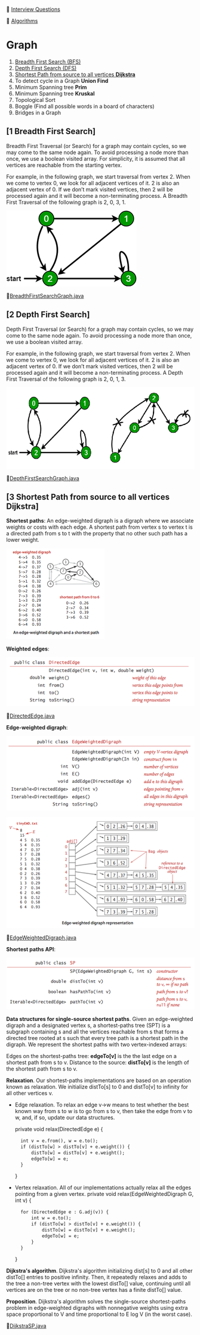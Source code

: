 :palm_tree: [Interview Questions](https://kellylin1115.github.io/interview-questions-blog/)

🌿 [Algorithms](index-algorithms.md)

# Graph

1. [Breadth First Search (BFS)](#1-breadth-first-search)
2. [Depth First Search (DFS)](#2-depth-first-search)
3. [Shortest Path from source to all vertices **Dijkstra**](#3-shortest-path-from-source-to-all-vertices-dijkstra)
4. To detect cycle in a Graph **Union Find**
5. Minimum Spanning tree **Prim** 
6. Minimum Spanning tree **Kruskal** 
7. Topological Sort
8. Boggle (Find all possible words in a board of characters)
9. Bridges in a Graph

## [1 Breadth First Search]
Breadth First Traversal (or Search) for a graph may contain cycles, so we may come to the same node again. To avoid processing a node more than once, we use a boolean visited array. For simplicity, it is assumed that all vertices are reachable from the starting vertex.

For example, in the following graph, we start traversal from vertex 2. When we come to vertex 0, we look for all adjacent vertices of it. 2 is also an adjacent vertex of 0. If we don’t mark visited vertices, then 2 will be processed again and it will become a non-terminating process. A Breadth First Traversal of the following graph is 2, 0, 3, 1.

![](../../images/algorithms/bfs.png)

:pencil:[BreadthFirstSearchGraph.java](../../../../java/com/kellylin1115/interview/algorithms/graph/BreadthFirstSearchGraph.java)

## [2 Depth First Search]
Depth First Traversal (or Search) for a graph may contain cycles, so we may come to the same node again. To avoid processing a node more than once, we use a boolean visited array.

For example, in the following graph, we start traversal from vertex 2. When we come to vertex 0, we look for all adjacent vertices of it. 2 is also an adjacent vertex of 0. If we don’t mark visited vertices, then 2 will be processed again and it will become a non-terminating process. A Depth First Traversal of the following graph is 2, 0, 1, 3.

![](../../images/algorithms/dfs.png)

:pencil:[DepthFirstSearchGraph.java](../../../../java/com/kellylin1115/interview/algorithms/graph/DepthFirstSearchGraph.java)

## [3 Shortest Path from source to all vertices Dijkstra] 
**Shortest paths**: An edge-weighted digraph is a digraph where we associate weights or costs with each edge. A shortest path from vertex s to vertex t is a directed path from s to t with the property that no other such path has a lower weight.

![](../../images/algorithms/shortest-path.png)

**Weighted edges**:

![](../../images/algorithms/directed-edge-api.png)

:pencil:[DirectedEdge.java](../../../../java/com/kellylin1115/interview/algorithms/graph/DirectedEdge.java)

**Edge-weighted digraph**:

![](../../images/algorithms/edge-weighted-digraph-api.png)

![](../../images/algorithms/edge-weighted-digraph-representation.png)

:pencil:[EdgeWeightedDigraph.java](../../../../java/com/kellylin1115/interview/algorithms/graph/EdgeWeightedDigraph.java)

**Shortest paths API**:

![](../../images/algorithms/sp-api.png)

**Data structures for single-source shortest paths**. Given an edge-weighted digraph and a designated vertex s, a shortest-paths tree (SPT) is a subgraph containing s and all the vertices reachable from s that forms a directed tree rooted at s such that every tree path is a shortest path in the digraph.
We represent the shortest paths with two vertex-indexed arrays:

Edges on the shortest-paths tree: **edgeTo[v]** is the the last edge on a shortest path from s to v.
Distance to the source: **distTo[v]** is the length of the shortest path from s to v.

**Relaxation**. Our shortest-paths implementations are based on an operation known as relaxation. We initialize distTo[s] to 0 and distTo[v] to infinity for all other vertices v.

* Edge relaxation. To relax an edge v->w means to test whether the best known way from s to w is to go from s to v, then take the edge from v to w, and, if so, update our data structures.

    private void relax(DirectedEdge e) {
    
        int v = e.from(), w = e.to();
        if (distTo[w] > distTo[v] + e.weight()) {
            distTo[w] = distTo[v] + e.weight();
            edgeTo[w] = e;
        }
    }

* Vertex relaxation. All of our implementations actually relax all the edges pointing from a given vertex.
    private void relax(EdgeWeightedDigraph G, int v) {
    
        for (DirectedEdge e : G.adj(v)) {
            int w = e.to();
            if (distTo[w] > distTo[v] + e.weight()) {
                distTo[w] = distTo[v] + e.weight();
                edgeTo[w] = e;
            }
        }
    }
    
**Dijkstra's algorithm**. Dijkstra's algorithm initializing dist[s] to 0 and all other distTo[] entries to positive infinity. Then, it repeatedly relaxes and adds to the tree a non-tree vertex with the lowest distTo[] value, continuing until all vertices are on the tree or no non-tree vertex has a finite distTo[] value.

**Proposition**. Dijkstra's algorithm solves the single-source shortest-paths problem in edge-weighted digraphs with nonnegative weights using extra space proportional to V and time proportional to E log V (in the worst case).

:pencil:[DijkstraSP.java](../../../../java/com/kellylin1115/interview/algorithms/graph/DijkstraSP.java)
